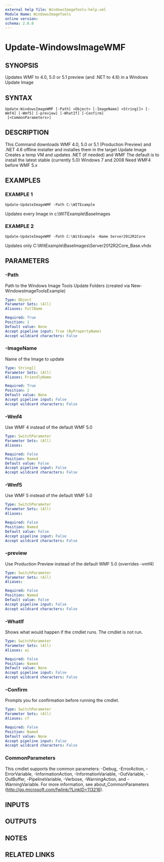 ```yaml
---
external help file: WindowsImageTools-help.xml
Module Name: WindowsImageTools
online version:
schema: 2.0.0
---
```


# Update-WindowsImageWMF

## SYNOPSIS
Updates WMF to 4.0, 5.0 or 5.1 preview (and .NET to 4.6) in a Windows Update Image

## SYNTAX

```
Update-WindowsImageWMF [-Path] <Object> [-ImageName] <String[]> [-Wmf4] [-Wmf5] [-preview] [-WhatIf] [-Confirm]
 [<CommonParameters>]
```

## DESCRIPTION
This Command downloads WMF 4.0, 5.0 or 5.1 (Production Preview) and .NET 4.6 offline installer and installes them in the target Update Image
Creates a temp VM and updates .NET (if needed) and WMF
The default is to install the latest stable (currently 5.0)
Windows 7 and 2008 Need WMF4 before WMF 5.x

## EXAMPLES

### EXAMPLE 1
```
Update-UpdateImageWMF -Path C:\WITExample
```

Updates every Image in c:\WITExample\BaseImages

### EXAMPLE 2
```
Update-UpdateImageWMF -Path C:\WitExample -Name Server2012R2Core
```

Updates only C:\WitExample\BaseImages\Server2012R2Core_Base.vhdx

## PARAMETERS

### -Path
Path to the Windows Image Tools Update Folders (created via New-WindowsImageToolsExample)

```yaml
Type: Object
Parameter Sets: (All)
Aliases: FullName

Required: True
Position: 1
Default value: None
Accept pipeline input: True (ByPropertyName)
Accept wildcard characters: False
```

### -ImageName
Name of the Image to update

```yaml
Type: String[]
Parameter Sets: (All)
Aliases: FriendlyName

Required: True
Position: 2
Default value: None
Accept pipeline input: False
Accept wildcard characters: False
```

### -Wmf4
Use WMF 4 instead of the default WMF 5.0

```yaml
Type: SwitchParameter
Parameter Sets: (All)
Aliases:

Required: False
Position: Named
Default value: False
Accept pipeline input: False
Accept wildcard characters: False
```

### -Wmf5
Use WMF 5 instead of the default WMF 5.0

```yaml
Type: SwitchParameter
Parameter Sets: (All)
Aliases:

Required: False
Position: Named
Default value: False
Accept pipeline input: False
Accept wildcard characters: False
```

### -preview
Use Production Preview instead of the default WMF 5.0 (overrides -vmf4)

```yaml
Type: SwitchParameter
Parameter Sets: (All)
Aliases:

Required: False
Position: Named
Default value: False
Accept pipeline input: False
Accept wildcard characters: False
```

### -WhatIf
Shows what would happen if the cmdlet runs.
The cmdlet is not run.

```yaml
Type: SwitchParameter
Parameter Sets: (All)
Aliases: wi

Required: False
Position: Named
Default value: None
Accept pipeline input: False
Accept wildcard characters: False
```

### -Confirm
Prompts you for confirmation before running the cmdlet.

```yaml
Type: SwitchParameter
Parameter Sets: (All)
Aliases: cf

Required: False
Position: Named
Default value: None
Accept pipeline input: False
Accept wildcard characters: False
```

### CommonParameters
This cmdlet supports the common parameters: -Debug, -ErrorAction, -ErrorVariable, -InformationAction, -InformationVariable, -OutVariable, -OutBuffer, -PipelineVariable, -Verbose, -WarningAction, and -WarningVariable.
For more information, see about_CommonParameters (http://go.microsoft.com/fwlink/?LinkID=113216).

## INPUTS

## OUTPUTS

## NOTES

## RELATED LINKS
